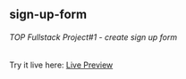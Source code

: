 ## sign-up-form
###### TOP Fullstack Project#1 - create sign up form
Try it live here: [Live Preview](https://expixelstudio.github.io/sign-up-form/)
